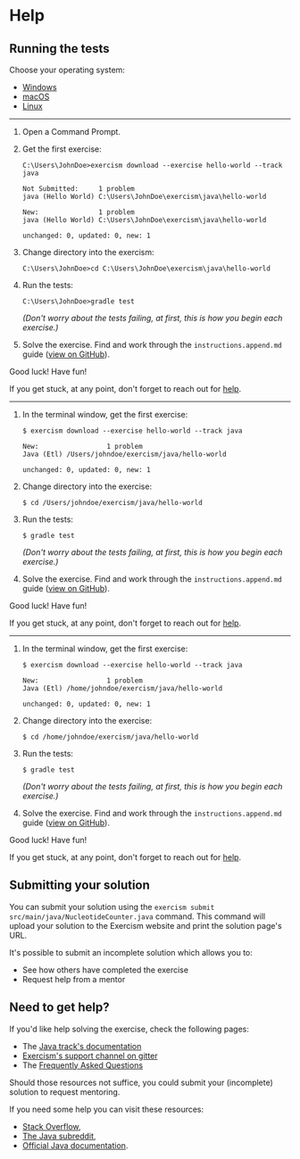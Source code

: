 # Help

## Running the tests

Choose your operating system:

* [Windows](#windows)
* [macOS](#macos)
* [Linux](#linux)

----

1. Open a Command Prompt.
2. Get the first exercise:

     ```batchfile
     C:\Users\JohnDoe>exercism download --exercise hello-world --track java

     Not Submitted:     1 problem
     java (Hello World) C:\Users\JohnDoe\exercism\java\hello-world

     New:               1 problem
     java (Hello World) C:\Users\JohnDoe\exercism\java\hello-world

     unchanged: 0, updated: 0, new: 1
   ```

3. Change directory into the exercism:

     ```batchfile
     C:\Users\JohnDoe>cd C:\Users\JohnDoe\exercism\java\hello-world
     ```
   
4. Run the tests:

     ```batchfile
     C:\Users\JohnDoe>gradle test
     ```
   *(Don't worry about the tests failing, at first, this is how you begin each exercise.)*

5. Solve the exercise.  Find and work through the `instructions.append.md` guide ([view on GitHub](https://github.com/exercism/java/blob/main/exercises/practice/hello-world/.docs/instructions.append.md#tutorial)).


Good luck!  Have fun!

If you get stuck, at any point, don't forget to reach out for [help](https://gitter.im/exercism/support).

----

1. In the terminal window, get the first exercise:

     ```
     $ exercism download --exercise hello-world --track java

     New:                 1 problem
     Java (Etl) /Users/johndoe/exercism/java/hello-world

     unchanged: 0, updated: 0, new: 1
    ```

2. Change directory into the exercise:

     ```
     $ cd /Users/johndoe/exercism/java/hello-world
     ```

3. Run the tests:

    ```
    $ gradle test
    ```
   *(Don't worry about the tests failing, at first, this is how you begin each exercise.)*

4. Solve the exercise.  Find and work through the `instructions.append.md` guide ([view on GitHub](https://github.com/exercism/java/blob/main/exercises/practice/hello-world/.docs/instructions.append.md#tutorial)).

Good luck!  Have fun!

If you get stuck, at any point, don't forget to reach out for [help](https://gitter.im/exercism/support).

----

1. In the terminal window, get the first exercise:

     ```
     $ exercism download --exercise hello-world --track java

     New:                 1 problem
     Java (Etl) /home/johndoe/exercism/java/hello-world

     unchanged: 0, updated: 0, new: 1

    ```

2. Change directory into the exercise:

     ```
     $ cd /home/johndoe/exercism/java/hello-world
     ```

3. Run the tests:

    ```
    $ gradle test
    ```
   *(Don't worry about the tests failing, at first, this is how you begin each exercise.)*

4. Solve the exercise.  Find and work through the `instructions.append.md` guide ([view on GitHub](https://github.com/exercism/java/blob/main/exercises/practice/hello-world/.docs/instructions.append.md#tutorial)).

Good luck!  Have fun!

If you get stuck, at any point, don't forget to reach out for [help](https://gitter.im/exercism/support).

## Submitting your solution

You can submit your solution using the `exercism submit src/main/java/NucleotideCounter.java` command.
This command will upload your solution to the Exercism website and print the solution page's URL.

It's possible to submit an incomplete solution which allows you to:

- See how others have completed the exercise
- Request help from a mentor

## Need to get help?

If you'd like help solving the exercise, check the following pages:

- The [Java track's documentation](https://exercism.org/docs/tracks/java)
- [Exercism's support channel on gitter](https://gitter.im/exercism/support)
- The [Frequently Asked Questions](https://exercism.org/docs/using/faqs)

Should those resources not suffice, you could submit your (incomplete) solution to request mentoring.

If you need some help you can visit these resources:

* [Stack Overflow](https://stackoverflow.com/questions/tagged/java),
* [The Java subreddit](https://www.reddit.com/r/java),
* [Official Java documentation](https://docs.oracle.com/en/java/javase/11/docs/api/index.html).